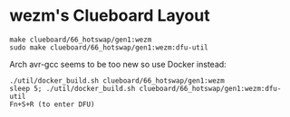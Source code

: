 wezm's Clueboard Layout
=======================

    make clueboard/66_hotswap/gen1:wezm
    sudo make clueboard/66_hotswap/gen1:wezm:dfu-util

Arch avr-gcc seems to be too new so use Docker instead:

    ./util/docker_build.sh clueboard/66_hotswap/gen1:wezm
    sleep 5; ./util/docker_build.sh clueboard/66_hotswap/gen1:wezm:dfu-util
    Fn+S+R (to enter DFU)
